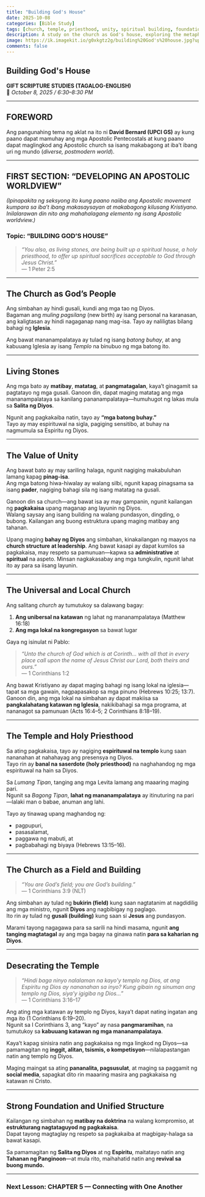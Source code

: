 ```yaml
---
title: "Building God's House"
date: 2025-10-08
categories: [Bible Study]
tags: [church, temple, priesthood, unity, spiritual building, foundation, ministry, holiness, leadership]
description: A study on the church as God's house, exploring the metaphor of living stones building a spiritual temple, the role of believers as a holy priesthood, the importance of unity in both local and universal church, and the dangers of harming the body of Christ.
image: https://ik.imagekit.io/g0xkgtz2g/building%20God's%20house.jpg?updatedAt=1759909534649
comments: false
---
```


## **Building God's House**

**GIFT SCRIPTURE STUDIES (TAGALOG-ENGLISH)**  
📅 *October 8, 2025 / 6:30–8:30 PM*

---

## **FOREWORD**
Ang pangunahing tema ng aklat na ito ni **David Bernard (UPCI GS)** ay kung paano dapat mamuhay ang mga Apostolic Pentecostals at kung paano dapat maglingkod ang Apostolic church sa isang makabagong at iba’t ibang uri ng mundo (*diverse, postmodern world*).

---

## **FIRST SECTION: “DEVELOPING AN APOSTOLIC WORLDVIEW”**
*(Ipinapakita ng seksyong ito kung paano naiiba ang Apostolic movement kumpara sa iba’t ibang makasaysayan at makabagong kilusang Kristiyano. Inilalarawan din nito ang mahahalagang elemento ng isang Apostolic worldview.)*

### **Topic: “BUILDING GOD’S HOUSE”**
> *“You also, as living stones, are being built up a spiritual house, a holy priesthood, to offer up spiritual sacrifices acceptable to God through Jesus Christ.”*  
> — 1 Peter 2:5

---

## **The Church as God’s People**
Ang simbahan ay hindi gusali, kundi ang mga tao ng Diyos.  
Bagaman ang *muling pagsilang* (new birth) ay isang personal na karanasan, ang kaligtasan ay hindi nagaganap nang mag-isa. Tayo ay naliligtas bilang bahagi ng **Iglesia**.

Ang bawat mananampalataya ay tulad ng isang *batong buhay*, at ang kabuuang Iglesia ay isang *Templo* na binubuo ng mga batong ito.

---

## **Living Stones**
Ang mga bato ay **matibay**, **matatag**, at **pangmatagalan**, kaya’t ginagamit sa pagtatayo ng mga gusali. Ganoon din, dapat maging matatag ang mga mananampalataya sa kanilang pananampalataya—humuhugot ng lakas mula sa **Salita ng Diyos**.

Ngunit ang pagkakaiba natin, tayo ay **“mga batong buhay.”**  
Tayo ay may espirituwal na sigla, pagiging sensitibo, at buhay na nagmumula sa Espiritu ng Diyos.

---

## **The Value of Unity**
Ang bawat bato ay may sariling halaga, ngunit nagiging makabuluhan lamang kapag **pinag-isa**.  
Ang mga batong hiwa-hiwalay ay walang silbi, ngunit kapag pinagsama sa isang **pader**, nagiging bahagi sila ng isang matatag na gusali.

Ganoon din sa church—ang bawat isa ay may gampanin, ngunit kailangan ng **pagkakaisa** upang maganap ang layunin ng Diyos.  
Walang saysay ang isang building na walang pundasyon, dingding, o bubong. Kailangan ang buong estruktura upang maging matibay ang tahanan.

Upang maging **bahay ng Diyos** ang simbahan, kinakailangan ng maayos na **church structure at leadership**. Ang bawat kasapi ay dapat kumilos sa pagkakaisa, may respeto sa pamunuan—kapwa sa **administrative** at **spiritual** na aspeto. Minsan nagkakasabay ang mga tungkulin, ngunit lahat ito ay para sa iisang layunin.

---

## **The Universal and Local Church**
Ang salitang *church* ay tumutukoy sa dalawang bagay:

1. **Ang unibersal na katawan** ng lahat ng mananampalataya (Matthew 16:18)  
2. **Ang mga lokal na kongregasyon** sa bawat lugar

Gaya ng isinulat ni Pablo:

> *“Unto the church of God which is at Corinth... with all that in every place call upon the name of Jesus Christ our Lord, both theirs and ours.”*  
> — 1 Corinthians 1:2

Ang bawat Kristiyano ay dapat maging bahagi ng isang lokal na iglesia—tapat sa mga gawain, nagpapasakop sa mga pinuno (Hebrews 10:25; 13:7).  
Ganoon din, ang mga lokal na simbahan ay dapat makiisa sa **pangkalahatang katawan ng Iglesia**, nakikibahagi sa mga programa, at nananagot sa pamunuan (Acts 16:4–5; 2 Corinthians 8:18–19).

---

## **The Temple and Holy Priesthood**
Sa ating pagkakaisa, tayo ay nagiging **espirituwal na templo** kung saan nananahan at nahahayag ang presensya ng Diyos.  
Tayo rin ay **banal na saserdote (holy priesthood)** na naghahandog ng mga espirituwal na hain sa Diyos.

Sa *Lumang Tipan*, tanging ang mga Levita lamang ang maaaring maging pari.  
Ngunit sa *Bagong Tipan*, **lahat ng mananampalataya** ay itinuturing na pari—lalaki man o babae, anuman ang lahi.  

Tayo ay tinawag upang maghandog ng:
- pagpupuri,  
- pasasalamat,  
- paggawa ng mabuti, at  
- pagbabahagi ng biyaya (Hebrews 13:15–16).

---

## **The Church as a Field and Building**
> *“You are God’s field; you are God’s building.”*  
> — 1 Corinthians 3:9 (NLT)

Ang simbahan ay tulad ng **bukirin (field)** kung saan nagtatanim at nagdidilig ang mga ministro, ngunit **Diyos** ang nagbibigay ng paglago.  
Ito rin ay tulad ng **gusali (building)** kung saan si **Jesus** ang pundasyon.

Marami tayong nagagawa para sa sarili na hindi masama, ngunit **ang tanging magtatagal** ay ang mga bagay na ginawa natin **para sa kaharian ng Diyos**.

---

## **Desecrating the Temple**
> *“Hindi baga ninyo nalalaman na kayo'y templo ng Dios, at ang Espiritu ng Dios ay nananahan sa inyo? Kung gibain ng sinuman ang templo ng Dios, siya'y igigiba ng Dios...”*  
> — 1 Corinthians 3:16–17

Ang ating mga katawan ay templo ng Diyos, kaya’t dapat nating ingatan ang mga ito (1 Corinthians 6:19–20).  
Ngunit sa I Corinthians 3, ang “kayo” ay nasa **pangmaramihan**, na tumutukoy sa **kabuuang katawan ng mga mananampalataya**.  

Kaya’t kapag sinisira natin ang pagkakaisa ng mga lingkod ng Diyos—sa pamamagitan ng **inggit, alitan, tsismis, o kompetisyon**—nilalapastangan natin ang templo ng Diyos.

Maging maingat sa ating **pananalita, pagsusulat**, at maging sa paggamit ng **social media**, sapagkat dito rin maaaring masira ang pagkakaisa ng katawan ni Cristo.

---

## **Strong Foundation and Unified Structure**
Kailangan ng simbahan ng **matibay na doktrina** na walang kompromiso, at **estrukturang nagtataguyod ng pagkakaisa**.  
Dapat tayong magtaglay ng respeto sa pagkakaiba at magbigay-halaga sa bawat kasapi.

Sa pamamagitan ng **Salita ng Diyos** at ng **Espiritu**, maitatayo natin ang **Tahanan ng Panginoon**—at mula rito, maihahatid natin ang **revival sa buong mundo.**

---

### **Next Lesson: CHAPTER 5 — Connecting with One Another**
